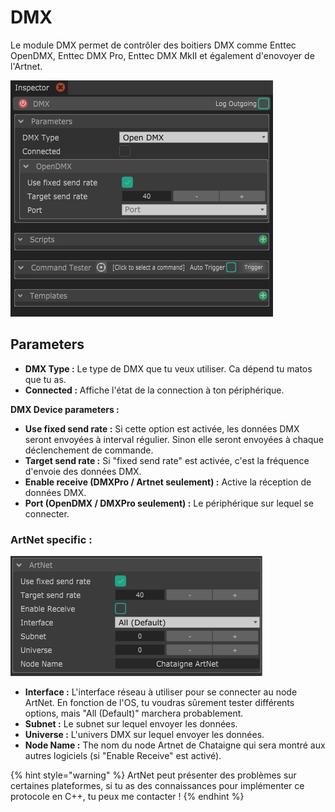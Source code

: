 # DMX

Le module DMX permet de contrôler des boitiers DMX comme Enttec OpenDMX, Enttec DMX Pro, Enttec DMX MkII et également d'enovoyer de l'Artnet.

![](../../.gitbook/assets/dmx.png)

## Parameters

* **DMX Type :** Le type de DMX que tu veux utiliser. Ca dépend tu matos que tu as.
* **Connected :** Affiche l'état de la connection à ton périphérique.

**DMX Device parameters :**

* **Use fixed send rate :** Si cette option est activée, les données DMX seront envoyées à interval régulier. Sinon elle seront envoyées à chaque déclenchement de commande.
* **Target send rate :** Si "fixed send rate" est activée, c'est la fréquence d'envoie des données DMX.
* **Enable receive \(DMXPro / Artnet seulement\) :** Active la réception de données DMX.
* **Port \(OpenDMX / DMXPro seulement\) :** Le périphérique sur lequel se connecter.

### ArtNet specific :

![](../../.gitbook/assets/artnet.png)

* **Interface :** L'interface réseau à utiliser pour se connecter au node ArtNet. En fonction de l'OS, tu voudras sûrement tester différents options, mais "All \(Default\)" marchera probablement.
* **Subnet :** Le subnet sur lequel envoyer les données.
* **Universe :** L'univers DMX sur lequel envoyer les données.
* **Node Name :** The nom du node Artnet de Chataigne qui sera montré aux autres logiciels \(si "Enable Receive" est activé\).

{% hint style="warning" %}
ArtNet peut présenter des problèmes sur certaines plateformes, si tu as des connaissances pour implémenter ce protocole en C++, tu peux me contacter !
{% endhint %}




